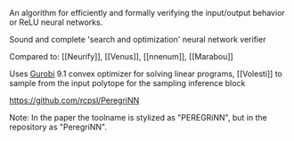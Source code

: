 An algorithm for efficiently and formally verifying the input/output behavior or ReLU neural networks.

Sound and complete 'search and optimization' neural network verifier


Compared to: [[Neurify]], [[Venus]], [[nnenum]], [[Marabou]]

Uses [Gurobi](Gurobi.md) 9.1 convex optimizer for solving linear programs, [[Volesti]] to sample from the input polytope for the sampling inference block

https://github.com/rcpsl/PeregriNN

Note: In the paper the toolname is stylized as "PEREGRiNN", but in the repository as "PeregriNN".